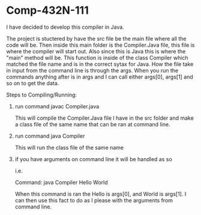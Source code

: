 # Comp-432N-111

I have decided to develop this compiler in Java.

The project is stuctered by have the src file be the main file where all the code will be. Then inside this main folder is the
Compiler.Java file, this file is where the compiler will start out. Also since this is Java this is where the "main" method will
be. This function is inside of the class Compiler which matched the file name and is in the correct sytax for Java. How the file
take in input from the command line is through the args. When you run the commands anything after is in args and I can call either
args[0], args[1] and so on to get the data.

Steps to Compiling/Running:

1) run command javac Compiler.java

   This will compile the Compiler.Java file I have in the src folder and make a class file of the same name that can be ran at
   command line.

2) run command java Compiler

   This will run the class file of the same name

3) if you have arguments on command line it will be handled as so

   i.e.

   Command: java Compiler Hello World

   When this command is ran the Hello is args[0], and World is args[1]. I can then use this fact to do as I please with the arguments from command line.
